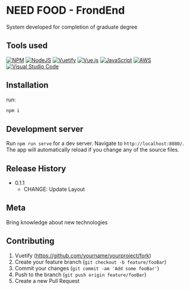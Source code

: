 # NEED FOOD - FrondEnd 

System developed for completion of graduate degree

## Tools used

[![NPM][npm-image]][npm-url]
[![NodeJS][nodejs-image]][nodejs-url]
[![Vuetify][Vuetify-image]][Vuetify-url]
[![Vue.js][Vuejs-image]][Vuejs-url]
[![JavaScript][JavaScript-image]][JavaScript-url]
[![AWS][AWS-image]][AWS-url]
[![Visual Studio Code][VisualStudioCode-image]][VisualStudioCode-url]


## Installation

run:

```sh
npm i
```

## Development server 

Run `npm run serve` for a dev server. Navigate to `http://localhost:8080/`. The app will automatically reload if you change any of the source files.

## Release History

* 0.1.1
    * CHANGE: Update Layout


## Meta

Bring knowledge about new technologies

## Contributing

1. Vuetify (<https://github.com/yourname/yourproject/fork>)
2. Create your feature branch (`git checkout -b feature/fooBar`)
3. Commit your changes (`git commit -am 'Add some fooBar'`)
4. Push to the branch (`git push origin feature/fooBar`)
5. Create a new Pull Request

<!-- Markdown link & img dfn's -->
[npm-image]: https://img.shields.io/badge/NPM-%23000000.svg?style=for-the-badge&logo=npm&logoColor=white
[nodejs-image]: https://img.shields.io/badge/node.js-6DA55F?style=for-the-badge&logo=node.js&logoColor=white
[Vuetify-image]: https://img.shields.io/badge/Vuetify-1867C0?style=for-the-badge&logo=vuetify&logoColor=AEDDFF
[Vuejs-image]:https://img.shields.io/badge/vuejs-%2335495e.svg?style=for-the-badge&logo=vuedotjs&logoColor=%234FC08D
[JavaScript-image]: https://img.shields.io/badge/javascript-%23323330.svg?style=for-the-badge&logo=javascript&logoColor=%23F7DF1E
[AWS-image]: https://img.shields.io/badge/AWS-%23FF9900.svg?style=for-the-badge&logo=amazon-aws&logoColor=white
[VisualStudioCode-image]: https://img.shields.io/badge/Visual%20Studio%20Code-0078d7.svg?style=for-the-badge&logo=visual-studio-code&logoColor=white

[npm-url]:https://www.npmjs.com/package/datadog-metrics
[nodejs-url]:https://nodejs.org/en/
[Vuetify-url]:https://vuetifyjs.com/en/
[Vuejs-url]:https://vuejs.org/
[JavaScript-url]:https://developer.mozilla.org/pt-BR/docs/Web/JavaScript
[AWS-url]:https://aws.amazon.com/
[VisualStudioCode-url]:https://code.visualstudio.com/